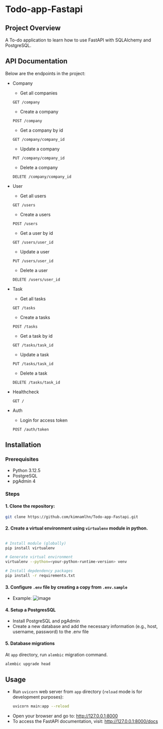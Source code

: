 # Todo-app-Fastapi

## Project Overview

A To-do application to learn how to use FastAPI with SQLAlchemy and PostgreSQL.

## API Documentation 
Below are the endpoints in the project:
- Company
   - Get all companies
   ```http
   GET /company
   ```
   - Create a company
   ```http
   POST /company
   ```
   - Get a company by id
   ```http
   GET /company/company_id
   ```
  - Update a company
   ```http
   PUT /company/company_id
   ```
   - Delete a company
   ```http
   DELETE /company/company_id
   ```
- User
   - Get all users
   ```http
   GET /users
   ```
   - Create a users
   ```http
   POST /users
   ```
   - Get a user by id
   ```http
   GET /users/user_id
   ```
  - Update a user
   ```http
   PUT /users/user_id
   ```
   - Delete a user
   ```http
   DELETE /users/user_id
   ```
   
- Task
   - Get all tasks
   ```http
   GET /tasks
   ```
   - Create a tasks
   ```http
   POST /tasks
   ```
   - Get a task by id
   ```http
   GET /tasks/task_id
   ```
  - Update a task
   ```http
   PUT /tasks/task_id
   ```
   - Delete a task
   ```http
   DELETE /tasks/task_id
   ```
   
 - Healthcheck
   ```http
   GET /
   ```
 - Auth
     - Login for access token
     ```http
     POST /auth/token
     ```
## Installation

### Prerequisites

- Python 3.12.5
- PostgreSQL
- pgAdmin 4

### Steps

#### 1. Clone the repository:
```bash
git clone https://github.com/kimnamlhn/Todo-app-Fastapi.git
```
#### 2. Create a virtual environment using `virtualenv` module in python.
```bash

# Install module (globally)
pip install virtualenv

# Generate virtual environment
virtualenv --python=<your-python-runtime-version> venv

# Install depdendency packages
pip install -r requirements.txt
```

#### 3. Configure `.env` file by creating a copy from `.env.sample`
 - Example:
![image](https://github.com/user-attachments/assets/a7dbdcc4-2613-48e4-a7be-dafa4a36f148)

#### 4. Setup a PostgresSQL 
- Install PostgreSQL and pgAdmin
- Create a new database and add the necessary information (e.g., host, username, password) to the .env file

#### 5. Database migrations
 At `app` directory, run `alembic` migration command. 
```bash
alembic upgrade head
```   

## Usage
- Run `uvicorn` web server from `app` directory (`reload` mode is for development purposes):
    ```bash
    uvicorn main:app --reload
    ```
- Open your browser and go to: http://127.0.0.1:8000
- To access the FastAPI documentation, visit: http://127.0.0.1:8000/docs
